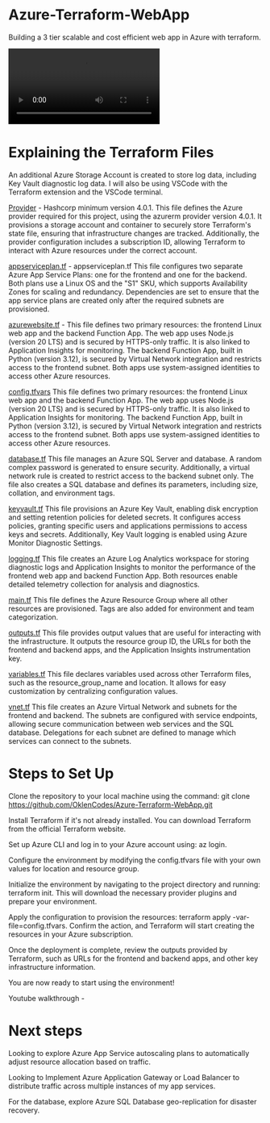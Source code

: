 # Azure-Terraform-WebApp

Building a 3 tier scalable and cost efficient web app in Azure with terraform.

![](assets/singlearchi.mov)

# Explaining the Terraform Files
An additional Azure Storage Account is created to store log data, including Key Vault diagnostic log data. 
I will also be using VSCode with the Terraform extension and the VSCode terminal. 

[Provider](https://github.com/OklenCodes/Azure-Terraform-WebApp/blob/main/provider.tf) - 
Hashcorp minimum version 4.0.1. 
This file defines the Azure provider required for this project, using the azurerm provider version 4.0.1. It provisions a storage account and container to securely store Terraform's state file, ensuring that infrastructure changes are tracked. Additionally, the provider configuration includes a subscription ID, allowing Terraform to interact with Azure resources under the correct account.

[appserviceplan.tf](https://github.com/OklenCodes/Azure-Terraform-WebApp/blob/main/appserviceplan.tf) -
appserviceplan.tf
This file configures two separate Azure App Service Plans: one for the frontend and one for the backend. Both plans use a Linux OS and the "S1" SKU, which supports Availability Zones for scaling and redundancy. Dependencies are set to ensure that the app service plans are created only after the required subnets are provisioned.

[azurewebsite.tf](https://github.com/OklenCodes/Azure-Terraform-WebApp/blob/main/azurewebsite.tf) - 
This file defines two primary resources: the frontend Linux web app and the backend Function App. The web app uses Node.js (version 20 LTS) and is secured by HTTPS-only traffic. It is also linked to Application Insights for monitoring. The backend Function App, built in Python (version 3.12), is secured by Virtual Network integration and restricts access to the frontend subnet. Both apps use system-assigned identities to access other Azure resources.

[config.tfvars](https://github.com/OklenCodes/Azure-Terraform-WebApp/blob/main/config.tfvars)
This file defines two primary resources: the frontend Linux web app and the backend Function App. The web app uses Node.js (version 20 LTS) and is secured by HTTPS-only traffic. It is also linked to Application Insights for monitoring. The backend Function App, built in Python (version 3.12), is secured by Virtual Network integration and restricts access to the frontend subnet. Both apps use system-assigned identities to access other Azure resources.

[database.tf](https://github.com/OklenCodes/Azure-Terraform-WebApp/blob/main/database.tf)
This file manages an Azure SQL Server and database. A random complex password is generated to ensure security. Additionally, a virtual network rule is created to restrict access to the backend subnet only. The file also creates a SQL database and defines its parameters, including size, collation, and environment tags.


[keyvault.tf](https://github.com/OklenCodes/Azure-Terraform-WebApp/blob/main/keyvault.tf)
This file provisions an Azure Key Vault, enabling disk encryption and setting retention policies for deleted secrets. It configures access policies, granting specific users and applications permissions to access keys and secrets. Additionally, Key Vault logging is enabled using Azure Monitor Diagnostic Settings.

[logging.tf](https://github.com/OklenCodes/Azure-Terraform-WebApp/blob/main/logging.tf)
This file creates an Azure Log Analytics workspace for storing diagnostic logs and Application Insights to monitor the performance of the frontend web app and backend Function App. Both resources enable detailed telemetry collection for analysis and diagnostics.

[main.tf](https://github.com/OklenCodes/Azure-Terraform-WebApp/blob/main/main.tf)
This file defines the Azure Resource Group where all other resources are provisioned. Tags are also added for environment and team categorization.

[outputs.tf](https://github.com/OklenCodes/Azure-Terraform-WebApp/blob/main/outputs.tf)
This file provides output values that are useful for interacting with the infrastructure. It outputs the resource group ID, the URLs for both the frontend and backend apps, and the Application Insights instrumentation key.


[variables.tf](https://github.com/OklenCodes/Azure-Terraform-WebApp/blob/main/variables.tf)
This file declares variables used across other Terraform files, such as the resource_group_name and location. It allows for easy customization by centralizing configuration values.

[vnet.tf](https://github.com/OklenCodes/Azure-Terraform-WebApp/blob/main/vnet.tf)
This file creates an Azure Virtual Network and subnets for the frontend and backend. The subnets are configured with service endpoints, allowing secure communication between web services and the SQL database. Delegations for each subnet are defined to manage which services can connect to the subnets.


# Steps to Set Up
Clone the repository to your local machine using the command:
git clone https://github.com/OklenCodes/Azure-Terraform-WebApp.git

Install Terraform if it's not already installed. You can download Terraform from the official Terraform website.

Set up Azure CLI and log in to your Azure account using:
az login.

Configure the environment by modifying the config.tfvars file with your own values for location and resource group.

Initialize the environment by navigating to the project directory and running:
terraform init.
This will download the necessary provider plugins and prepare your environment.

Apply the configuration to provision the resources:
terraform apply -var-file=config.tfvars.
Confirm the action, and Terraform will start creating the resources in your Azure subscription.

Once the deployment is complete, review the outputs provided by Terraform, such as URLs for the frontend and backend apps, and other key infrastructure information.

You are now ready to start using the environment!



Youtube walkthrough - 


# Next steps
Looking to explore Azure App Service autoscaling plans to automatically adjust resource allocation based on traffic.

Looking to Implement Azure Application Gateway or Load Balancer to distribute traffic across multiple instances of my app services.

For the database, explore Azure SQL Database geo-replication for disaster recovery.
